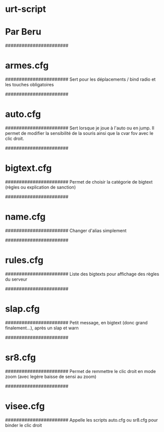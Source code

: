 # urt-script
# Par Beru
#######################
#   armes.cfg
#######################
Sert pour les déplacements / bind radio et les touches obligatoires

#######################
#  auto.cfg
#######################
Sert lorsque je joue à l'auto ou en jump. Il permet de modifier la sensibilité de la souris ainsi que la cvar fov avec le clic droit.

#######################
#  bigtext.cfg
#######################
Permet de choisir la catégorie de bigtext (règles ou explication de sanction)

#######################
#  name.cfg
#######################
Changer d'alias simplement

#######################
#  rules.cfg
#######################
Liste des bigtexts pour affichage des règles du serveur

#######################
#  slap.cfg
#######################
Petit message, en bigtext (donc grand finalement...), après un slap et warn

#######################
#  sr8.cfg
#######################
Permet de remmettre le clic droit en mode zoom (avec legère baisse de sensi au zoom)

#######################
#  visee.cfg
#######################
Appelle les scripts auto.cfg ou sr8.cfg pour binder le clic droit
